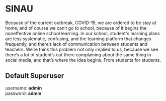 # SINAU
 Because of the current outbreak, COVID-19, we are ordered to be stay at home, and of course we can’t go to school, because of it begins the noneffective online school learning. In our school, student's learning plans are less systematic, confusing, and the learning platform that changes frequently, and there’s lack of communication between students and teachers. We’re think this problem not only implied to us, because we see there’s a lot of student’s out there complaining about the same thing in social media, and that’s where the idea begins. From students for students.
## Default Superuser
username: **admin**<br>
password: **admin**
